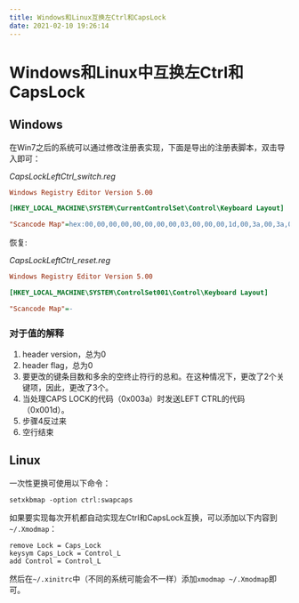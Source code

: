 ```yaml
---
title: Windows和Linux互换左Ctrl和CapsLock
date: 2021-02-10 19:26:14
---
```


# Windows和Linux中互换左Ctrl和CapsLock

## Windows

在Win7之后的系统可以通过修改注册表实现，下面是导出的注册表脚本，双击导入即可：

*CapsLockLeftCtrl_switch.reg*

```ini
Windows Registry Editor Version 5.00

[HKEY_LOCAL_MACHINE\SYSTEM\CurrentControlSet\Control\Keyboard Layout]

"Scancode Map"=hex:00,00,00,00,00,00,00,00,03,00,00,00,1d,00,3a,00,3a,00,1d,00,00,00,00,00
```

恢复:

*CapsLockLeftCtrl_reset.reg*

```ini
Windows Registry Editor Version 5.00

[HKEY_LOCAL_MACHINE\SYSTEM\ControlSet001\Control\Keyboard Layout]

"Scancode Map"=-
```

### 对于值的解释

1. header version，总为0
2. header flag，总为0
3. 要更改的键条目数和多余的空终止符行的总和。在这种情况下，更改了2个关键项，因此，更改了3个。
4. 当处理CAPS LOCK的代码（0x003a）时发送LEFT CTRL的代码（0x001d）。
5. 步骤4反过来
6. 空行结束

## Linux

一次性更换可使用以下命令：

```shell
setxkbmap -option ctrl:swapcaps
```

如果要实现每次开机都自动实现左Ctrl和CapsLock互换，可以添加以下内容到`~/.Xmodmap`：

```shell
remove Lock = Caps_Lock
keysym Caps_Lock = Control_L
add Control = Control_L
```

然后在`~/.xinitrc`中（不同的系统可能会不一样）添加`xmodmap ~/.Xmodmap`即可。